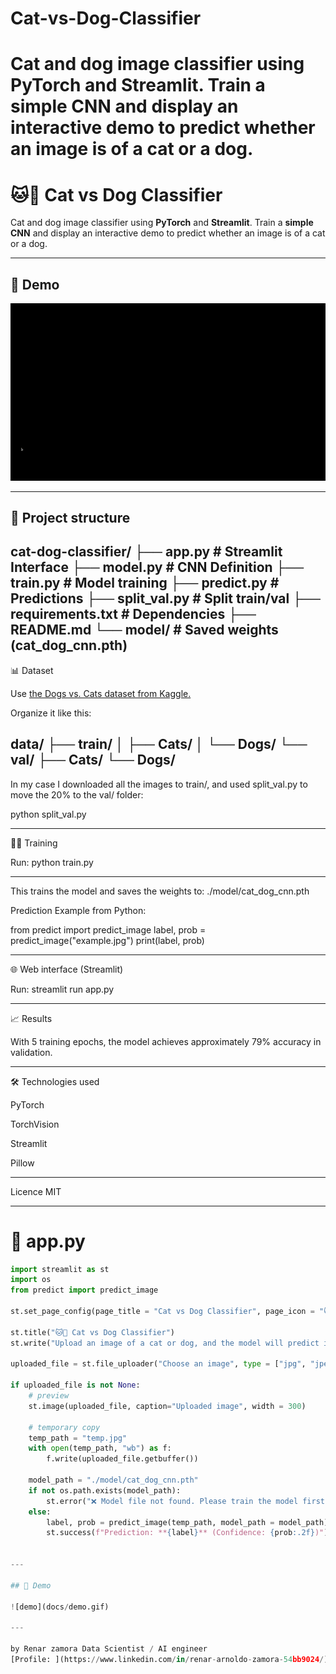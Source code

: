 # Cat-vs-Dog-Classifier
Cat and dog image classifier using **PyTorch** and **Streamlit**. Train a **simple CNN** and display an interactive demo to predict whether an image is of a cat or a dog.
=======
# 🐱🐶 Cat vs Dog Classifier

Cat and dog image classifier using **PyTorch** and **Streamlit**.
Train a **simple CNN** and display an interactive demo to predict whether an image is of a cat or a dog.

---

## 🚀 Demo

![demo](docs/demo.gif)

---
## 📂 Project structure
cat-dog-classifier/
├── app.py          # Streamlit Interface
├── model.py        # CNN Definition
├── train.py        # Model training
├── predict.py      # Predictions
├── split_val.py    # Split train/val
├── requirements.txt # Dependencies
├── README.md
└── model/          # Saved weights (cat_dog_cnn.pth)
---

📊 Dataset

Use [the Dogs vs. Cats dataset from Kaggle.](https://www.kaggle.com/c/dogs-vs-cats/data)

Organize it like this:

data/
├── train/
│   ├── Cats/
│   └── Dogs/
└── val/
    ├── Cats/
    └── Dogs/
---

In my case I downloaded all the images to train/, and used split_val.py to move the 20% to the val/ folder:

python split_val.py

---

🏋️‍♂️ Training

Run:
python train.py

---

This trains the model and saves the weights to:
./model/cat_dog_cnn.pth

Prediction
Example from Python:

from predict import predict_image
label, prob = predict_image("example.jpg")
print(label, prob)

---

🌐 Web interface (Streamlit)

Run:
streamlit run app.py

---

📈 Results

With 5 training epochs, the model achieves approximately 79% accuracy in validation.

---

🛠️ Technologies used

PyTorch

TorchVision

Streamlit

Pillow

---

Licence MIT


---

# 📄 app.py

```python
import streamlit as st
import os
from predict import predict_image

st.set_page_config(page_title = "Cat vs Dog Classifier", page_icon = "🐱🐶")

st.title("🐱🐶 Cat vs Dog Classifier")
st.write("Upload an image of a cat or dog, and the model will predict its class.")

uploaded_file = st.file_uploader("Choose an image", type = ["jpg", "jpeg", "png"])

if uploaded_file is not None:
    # preview
    st.image(uploaded_file, caption="Uploaded image", width = 300)

    # temporary copy
    temp_path = "temp.jpg"
    with open(temp_path, "wb") as f:
        f.write(uploaded_file.getbuffer())

    model_path = "./model/cat_dog_cnn.pth"
    if not os.path.exists(model_path):
        st.error("❌ Model file not found. Please train the model first by running `train.py`.")
    else:
        label, prob = predict_image(temp_path, model_path = model_path)
        st.success(f"Prediction: **{label}** (Confidence: {prob:.2f})")


---

## 🚀 Demo

![demo](docs/demo.gif)

---

by Renar zamora Data Scientist / AI engineer
[Profile: ](https://www.linkedin.com/in/renar-arnoldo-zamora-54bb9024/)
